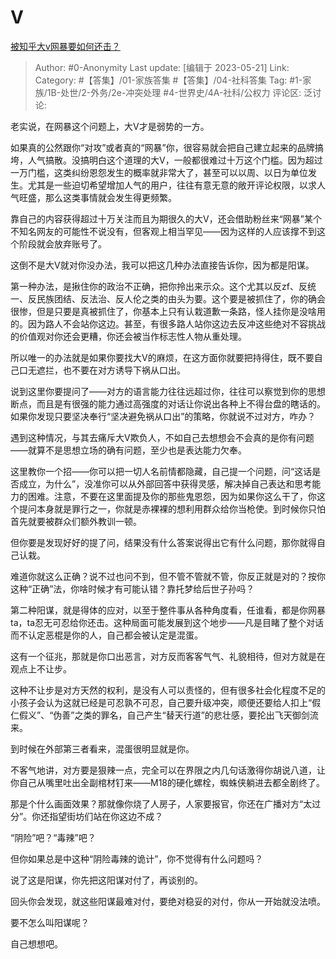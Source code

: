 # V
[被知乎大v网暴要如何还击？](https://www.zhihu.com/question/600762866/answer/3037219141)

> Author: #0-Anonymity
> Last update: [编辑于 2023-05-21]
> Link:
> Category: #【答集】/01-家族答集 #【答集】/04-社科答集
> Tag: #1-家族/1B-处世/2-外务/2e-冲突处理 #4-世界史/4A-社科/公权力
> 评论区:
> 泛讨论:

老实说，在网暴这个问题上，大V才是弱势的一方。

如果真的公然跟你“对攻”或者真的“网暴”你，很容易就会把自己建立起来的品牌搞垮，人气搞散。没搞明白这个道理的大V，一般都很难过十万这个门槛。因为超过一万门槛，这类纠纷恩怨发生的概率就非常大了，甚至可以以周、以日为单位发生。尤其是一些迫切希望增加人气的用户，往往有意无意的敞开评论权限，以求人气旺盛，那么这类事情就会发生得更频繁。

靠自己的内容获得超过十万关注而且为期很久的大V，还会借助粉丝来“网暴”某个不知名网友的可能性不说没有，但客观上相当罕见——因为这样的人应该撑不到这个阶段就会放弃账号了。

这倒不是大V就对你没办法，我可以把这几种办法直接告诉你，因为都是阳谋。

第一种办法，是揪住你的政治不正确，把你拎出来示众。这个尤其以反zf、反统一、反民族团结、反法治、反人伦之类的由头为要。这个要是被抓住了，你的确会很惨，但是只要是真被抓住了，你基本上只有认栽道歉一条路，怪人挂你是没啥用的。因为路人不会站你这边。甚至，有很多路人站你这边去反冲这些绝对不容挑战的价值观对你还会更糟，你还会被当作标志性人物从重处理。

所以唯一的办法就是如果你要找大V的麻烦，在这方面你就要把持得住，既不要自己口无遮拦，也不要在对方诱导下祸从口出。

说到这里你要提问了——对方的语言能力往往远超过你，往往可以察觉到你的思想断点，而且是有很强的能力通过高强度的对话让你说出各种上不得台盘的瞎话的。如果你发现只要坚决奉行“坚决避免祸从口出”的策略，你就说不过对方，咋办？

遇到这种情况，与其去痛斥大V欺负人，不如自己去想想会不会真的是你有问题——就算不是思想立场的确有问题，至少也是表达能力欠奉。

这里教你一个招——你可以把一切人名前情都隐藏，自己提一个问题，问“这话是否成立，为什么”，没准你可以从外部回答中获得灵感，解决掉自己表达和思考能力的困难。注意，不要在这里面提及你的那些鬼恩怨，因为如果你这么干了，你这个提问本身就是罪行之一，你就是赤裸裸的想利用群众给你当枪使。到时候你只怕首先就要被群众们额外教训一顿。

但你要是发现好好的提了问，结果没有什么答案说得出它有什么问题，那你就得自己认栽。

难道你就这么正确？说不过也问不到，但不管不管就不管，你反正就是对的？按你这种“正确”法，你啥时候才有可能认错？靠托梦给后世子孙吗？

第二种阳谋，就是得体的应对，以至于整件事从各种角度看，任谁看，都是你网暴ta，ta忍无可忍给你还击。这种局面可能发展到这个地步——凡是目睹了整个对话而不认定恶棍是你的人，自己都会被认定是混蛋。

这有一个征兆，那就是你口出恶言，对方反而客客气气、礼貌相待，但对方就是在观点上不让步。

这种不让步是对方天然的权利，是没有人可以责怪的，但有很多社会化程度不足的小孩子会认为这就已经是可忍孰不可忍，自己要升级冲突，顺便还要给人扣上“假仁假义”、“伪善”之类的罪名，自己产生“替天行道”的悲壮感，要抡出飞天御剑流来。

到时候在外部第三者看来，混蛋很明显就是你。

不客气地讲，对方要是狠辣一点，完全可以在界限之内几句话激得你胡说八道，让你自己从嘴里吐出全副棺材钉来——M18的硬化螺栓，蜘蛛侠躺进去都全剧终了。

那是个什么画面效果？那就像你烧了人房子，人家要报官，你还在广播对方“太过分”。你还指望街坊们站在你这边不成？

“阴险”吧？“毒辣”吧？

但你如果总是中这种“阴险毒辣的诡计”，你不觉得有什么问题吗？

说了这是阳谋，你先把这阳谋对付了，再谈别的。

回头你会发现，就这些阳谋最难对付，要绝对稳妥的对付，你从一开始就没法喷。

要不怎么叫阳谋呢？

自己想想吧。
